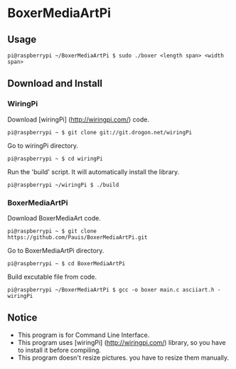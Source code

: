 # BoxerMediaArtPi
## Usage
```
pi@raspberrypi ~/BoxerMediaArtPi $ sudo ./boxer <length span> <width span>
```
## Download and Install
### WiringPi
Download [wiringPi] (http://wiringpi.com/) code.
```
pi@raspberrypi ~ $ git clone git://git.drogon.net/wiringPi
```
Go to wiringPi directory.
```
pi@raspberrypi ~ $ cd wiringPi
```
Run the 'build' script. It will automatically install the library.
```
pi@raspberrypi ~/wiringPi $ ./build
```
### BoxerMediaArtPi
Download BoxerMediaArt code.
```
pi@raspberrypi ~ $ git clone https://github.com/Pauis/BoxerMediaArtPi.git
```
Go to BoxerMediaArtPi directory.
```
pi@raspberrypi ~ $ cd BoxerMediaArtPi
```
Build excutable file from code.
```
pi@raspberrypi ~/BoxerMediaArtPi $ gcc -o boxer main.c asciiart.h -wiringPi
```
## Notice
* This program is for Command Line Interface.
* This program uses [wiringPi] (http://wiringpi.com/) library, so you have to install it before compiling.
* This program doesn't resize pictures.  you have to resize them manually.

